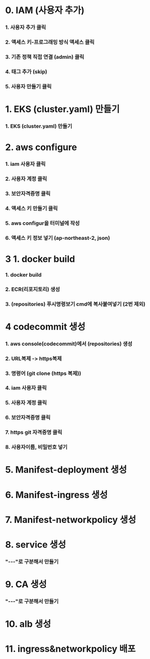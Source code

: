 # 0. IAM (사용자 추가)
### 1. 사용자 추가 클릭
### 2. 액세스 키-프로그래밍 방식 액세스 클릭
### 3. 기존 정책 직접 연결 (admin) 클릭
### 4. 태그 추가 (skip)
### 5. 사용자 만들기 클릭


# 1. EKS (cluster.yaml) 만들기
### 1. EKS (cluster.yaml) 만들기


# 2. aws configure 
### 1. iam 사용자 클릭
### 2. 사용자 계정 클릭
### 3. 보안자격증명 클릭
### 4. 액세스 키 만들기 클릭
### 5. aws configur을 터미널에 작성
### 6. 액세스 키 정보 넣기 (ap-northeast-2, json)


# 3  1. docker build
### 1. docker build
### 2. ECR(리포지토리) 생성
### 3. (repositories) 푸시명령보기 cmd에 복사붙여넣기 (2번 제외)


# 4 codecommit 생성
### 1. aws console(codecommit)에서 (repositories) 생성
### 2. URL복제 -> https복제
### 3. 명령어 (git clone (https 복제))
### 4. iam 사용자 클릭
### 5. 사용자 계정 클릭
### 6. 보안자격증명 클릭
### 7. https git 자격증명 클릭
### 8. 사용자이름, 비밀번호 넣기


# 5. Manifest-deployment 생성

# 6. Manifest-ingress 생성

# 7. Manifest-networkpolicy 생성

# 8. service 생성
### "---"로 구분해서 만들기

# 9. CA 생성
### "---"로 구분해서 만들기

# 10. alb 생성

# 11. ingress&networkpolicy 배포




